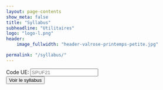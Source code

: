 ```yaml
---
layout: page-contents
show_meta: false
title: "Syllabus"
subheadline: "Utilitaires"
logo: "logo-l.png"
header:
    image_fullwidth: "header-valrose-printemps-petite.jpg"

permalink: "/syllabus/"
---
```


<form id="syllabus">
	<div class="field">
		<label for="codeue">Code UE:</label>
		<input type="text" id="name" name="name" placeholder="SPUF21" />
		<small></small>
	</div>
	<button onclick="VaChercherLeSyllabus()">Voir le syllabus</button>
</form>


<script>
  function VaChercherLeSyllabus() {
      const form = document.getElementById('syllabus');
      window.open("https://syllabus.univ-cotedazur.fr/fr/course/router-light/" + form.elements["name"].value, "_blank")
  }
</script>
